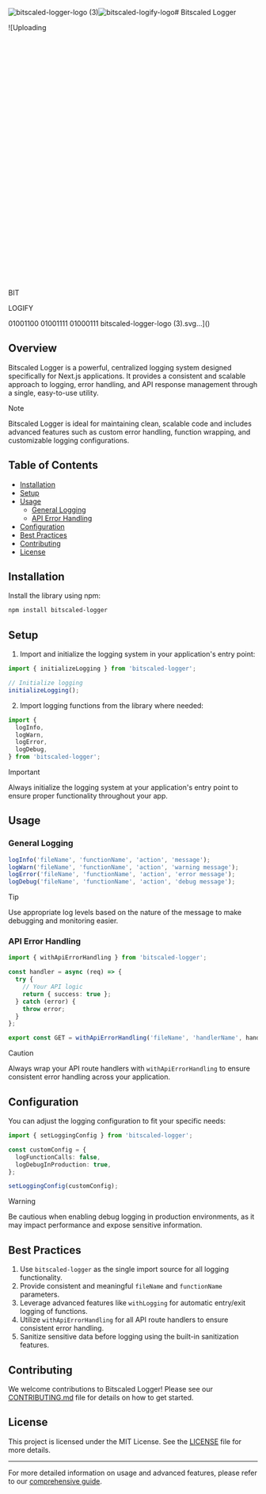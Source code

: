 ![bitscaled-logger-logo (3)](https://github.com/user-attachments/assets/17204811-5b39-4b9f-a84c-98a0e7dbb331)![bitscaled-logify-logo](https://github.com/user-attachments/assets/81abbaf1-e6c8-4dc2-b275-bbc93fdf14a5)# Bitscaled Logger

![Uploading<svg xmlns="http://www.w3.org/2000/svg" viewBox="0 0 80 80">
  <defs>
    <linearGradient id="bgGradient" x1="0%" y1="0%" x2="100%" y2="100%">
      <stop offset="0%" style="stop-color:#4a90e2;stop-opacity:1" />
      <stop offset="100%" style="stop-color:#3474c4;stop-opacity:1" />
    </linearGradient>
  </defs>
  
  <!-- Background with rounded corners -->
  <rect x="4" y="4" width="72" height="72" fill="url(#bgGradient)" rx="8" ry="8"/>
  
  <!-- Main text -->
  <text x="40" y="34" font-family="Arial Black, sans-serif" font-size="20" fill="white" text-anchor="middle" dominant-baseline="central">BIT</text>
  
  <!-- Subtext -->
  <text x="40" y="52" font-family="Arial, sans-serif" font-size="9.6" fill="white" text-anchor="middle" dominant-baseline="central">LOGIFY</text>
  
  <!-- Log lines -->
  <g stroke="white" stroke-linecap="round">
    <path d="M16 64 L64 64" stroke-width="3.2" opacity="0.8"/>
    <path d="M24 70 L56 70" stroke-width="2.4" opacity="0.6"/>
    <path d="M32 74 L48 74" stroke-width="1.6" opacity="0.4"/>
  </g>
  
  <!-- Binary overlay -->
  <text x="8" y="12" font-family="Courier, monospace" font-size="4" fill="white" opacity="0.1">
    01001100 01001111 01000111
  </text>
</svg>
 bitscaled-logger-logo (3).svg…]()


## Overview

Bitscaled Logger is a powerful, centralized logging system designed specifically for Next.js applications. It provides a consistent and scalable approach to logging, error handling, and API response management through a single, easy-to-use utility.

> [!NOTE]
> Bitscaled Logger is ideal for maintaining clean, scalable code and includes advanced features such as custom error handling, function wrapping, and customizable logging configurations.

## Table of Contents

- [Installation](#installation)
- [Setup](#setup)
- [Usage](#usage)
  - [General Logging](#general-logging)
  - [API Error Handling](#api-error-handling)
- [Configuration](#configuration)
- [Best Practices](#best-practices)
- [Contributing](#contributing)
- [License](#license)

## Installation

Install the library using npm:

```bash
npm install bitscaled-logger
```

## Setup

1. Import and initialize the logging system in your application's entry point:

```typescript
import { initializeLogging } from 'bitscaled-logger';

// Initialize logging
initializeLogging();
```

2. Import logging functions from the library where needed:

```typescript
import {
  logInfo,
  logWarn,
  logError,
  logDebug,
} from 'bitscaled-logger';
```

> [!IMPORTANT]
> Always initialize the logging system at your application's entry point to ensure proper functionality throughout your app.

## Usage

### General Logging

```typescript
logInfo('fileName', 'functionName', 'action', 'message');
logWarn('fileName', 'functionName', 'action', 'warning message');
logError('fileName', 'functionName', 'action', 'error message');
logDebug('fileName', 'functionName', 'action', 'debug message');
```

> [!TIP]
> Use appropriate log levels based on the nature of the message to make debugging and monitoring easier.

### API Error Handling

```typescript
import { withApiErrorHandling } from 'bitscaled-logger';

const handler = async (req) => {
  try {
    // Your API logic
    return { success: true };
  } catch (error) {
    throw error;
  }
};

export const GET = withApiErrorHandling('fileName', 'handlerName', handler);
```

> [!CAUTION]
> Always wrap your API route handlers with `withApiErrorHandling` to ensure consistent error handling across your application.

## Configuration

You can adjust the logging configuration to fit your specific needs:

```typescript
import { setLoggingConfig } from 'bitscaled-logger';

const customConfig = {
  logFunctionCalls: false,
  logDebugInProduction: true,
};

setLoggingConfig(customConfig);
```

> [!WARNING]
> Be cautious when enabling debug logging in production environments, as it may impact performance and expose sensitive information.

## Best Practices

1. Use `bitscaled-logger` as the single import source for all logging functionality.
2. Provide consistent and meaningful `fileName` and `functionName` parameters.
3. Leverage advanced features like `withLogging` for automatic entry/exit logging of functions.
4. Utilize `withApiErrorHandling` for all API route handlers to ensure consistent error handling.
5. Sanitize sensitive data before logging using the built-in sanitization features.

## Contributing

We welcome contributions to Bitscaled Logger! Please see our [CONTRIBUTING.md](CONTRIBUTING.md) file for details on how to get started.

## License

This project is licensed under the MIT License. See the [LICENSE](LICENSE) file for more details.

---

For more detailed information on usage and advanced features, please refer to our [comprehensive guide](./logging-system-guide.md).
